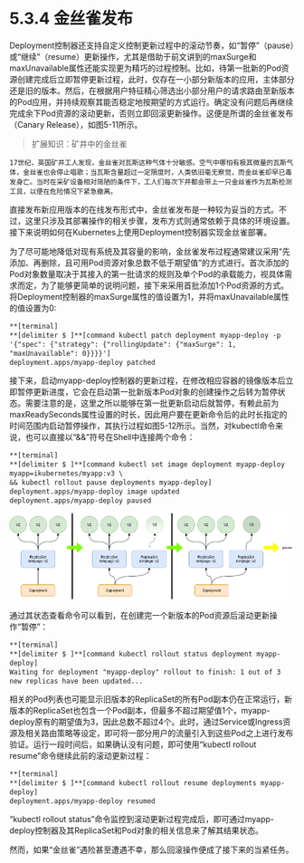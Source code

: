 [1]: /images/chapter_5/暂停Deployment滚动更新.png

# 5.3.4 金丝雀发布

Deployment控制器还支持自定义控制更新过程中的滚动节奏，如“暂停”（pause）或“继续”（resume）更新操作，尤其是借助于前文讲到的maxSurge和maxUnavailable属性还能实现更为精巧的过程控制。比如，待第一批新的Pod资源创建完成后立即暂停更新过程，此时，仅存在一小部分新版本的应用，主体部分还是旧的版本。然后，在根据用户特征精心筛选出小部分用户的请求路由至新版本的Pod应用，并持续观察其能否稳定地按期望的方式运行。确定没有问题后再继续完成余下Pod资源的滚动更新，否则立即回滚更新操作。这便是所谓的金丝雀发布（Canary Release），如图5-11所示。

> 扩展知识：矿井中的金丝雀

    17世纪，英国矿井工人发现，金丝雀对瓦斯这种气体十分敏感。空气中哪怕有极其微量的瓦斯气体，金丝雀也会停止唱歌；当瓦斯含量超过一定限度时，人类依旧毫无察觉，而金丝雀却早已毒发身亡。当时在采矿设备相对简陋的条件下，工人们每次下井都会带上一只金丝雀作为瓦斯检测工具，以便在危险情况下紧急撤离。

直接发布新应用版本的在线发布形式中，金丝雀发布是一种较为妥当的方式。不过，这里只涉及其部署操作的相关步骤，发布方式则通常依赖于具体的环境设置。接下来说明如何在Kubernetes上使用Deployment控制器实现金丝雀部署。

为了尽可能地降低对现有系统及其容量的影响，金丝雀发布过程通常建议采用“先添加、再删除，且可用Pod资源对象总数不低于期望值”的方式进行。首次添加的Pod对象数量取决于其接入的第一批请求的规则及单个Pod的承载能力，视具体需求而定，为了能够更简单的说明问题，接下来采用首批添加1个Pod资源的方式。将Deployment控制器的maxSurge属性的值设置为1，并将maxUnavailable属性的值设置为0:

```
**[terminal]
**[delimiter $ ]**[command kubectl patch deployment myapp-deploy -p '{"spec": {"strategy": {"rollingUpdate": {"maxSurge": 1, "maxUnavailable": 0}}}}']
deployment.apps/myapp-deploy patched
```

接下来，启动myapp-deploy控制器的更新过程，在修改相应容器的镜像版本后立即暂停更新进度，它会在启动第一批新版本Pod对象的创建操作之后转为暂停状态。需要注意的是，这里之所以能够在第一批更新启动后就暂停，有赖此前为maxReadySeconds属性设置的时长，因此用户要在更新命令后的此时长指定的时间范围内启动暂停操作，其执行过程如图5-12所示。当然，对kubectl命令来说，也可以直接以“&&”符号在Shell中连接两个命令：

```
**[terminal]
**[delimiter $ ]**[command kubectl set image deployment myapp-deploy myapp=ikubernetes/myapp:v3 \
&& kubectl rollout pause deployments myapp-deploy]
deployment.apps/myapp-deploy image updated
deployment.apps/myapp-deploy paused
```

![暂停Deployment滚动更新][1]

通过其状态查看命令可以看到，在创建完一个新版本的Pod资源后滚动更新操作“暂停”：

```
**[terminal]
**[delimiter $ ]**[command kubectl rollout status deployment myapp-deploy]                         
Waiting for deployment "myapp-deploy" rollout to finish: 1 out of 3 new replicas have been updated...
```

相关的Pod列表也可能显示旧版本的ReplicaSet的所有Pod副本仍在正常运行，新版本的ReplicaSet也包含一个Pod副本，但最多不超过期望值1个，myapp-deploy原有的期望值为3，因此总数不超过4个。此时，通过Service或Ingress资源及相关路由策略等设定，即可将一部分用户的流量引入到这些Pod之上进行发布验证。运行一段时间后，如果确认没有问题，即可使用“kubectl rollout resume”命令继续此前的滚动更新过程：

```
**[terminal]
**[delimiter $ ]**[command kubectl rollout resume deployments myapp-deploy]
deployment.apps/myapp-deploy resumed
```

“kubectl rollout status”命令监控到滚动更新过程完成后，即可通过myapp-deploy控制器及其ReplicaSet和Pod对象的相关信息来了解其结果状态。

然而，如果“金丝雀”遇险甚至遭遇不幸，那么回滚操作便成了接下来的当紧任务。


